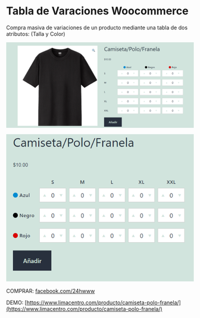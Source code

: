 # Tabla de Varaciones Woocommerce
Compra masiva de variaciones de un producto mediante una tabla de dos atributos: (Talla y Color)

![vista-demo2](https://raw.githubusercontent.com/24hwww/Tabla-de-Varaciones-Woocommerce/main/plugin-responsive2.png)

![vista-demo](https://raw.githubusercontent.com/24hwww/Tabla-de-Varaciones-Woocommerce/main/plugin-responsive.png)

COMPRAR:
[facebook.com/24hwww](https://facebook.com/24hwww)

DEMO:
[https://www.limacentro.com/producto/camiseta-polo-franela/](https://www.limacentro.com/producto/camiseta-polo-franela/)
